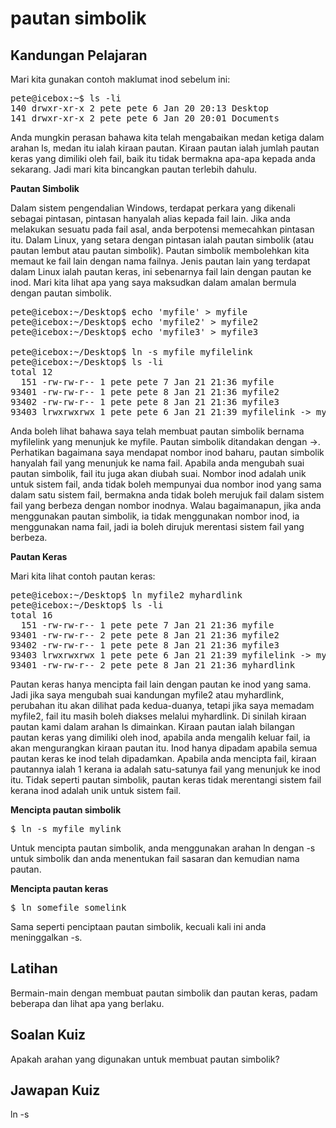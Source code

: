 # pautan simbolik

## Kandungan Pelajaran

Mari kita gunakan contoh maklumat inod sebelum ini:

<pre>
pete@icebox:~$ ls -li
140 drwxr-xr-x 2 pete pete 6 Jan 20 20:13 Desktop
141 drwxr-xr-x 2 pete pete 6 Jan 20 20:01 Documents
</pre>

Anda mungkin perasan bahawa kita telah mengabaikan medan ketiga dalam arahan ls, medan itu ialah kiraan pautan. Kiraan pautan ialah jumlah pautan keras yang dimiliki oleh fail, baik itu tidak bermakna apa-apa kepada anda sekarang. Jadi mari kita bincangkan pautan terlebih dahulu.

<b>Pautan Simbolik</b>

Dalam sistem pengendalian Windows, terdapat perkara yang dikenali sebagai pintasan, pintasan hanyalah alias kepada fail lain. Jika anda melakukan sesuatu pada fail asal, anda berpotensi memecahkan pintasan itu. Dalam Linux, yang setara dengan pintasan ialah pautan simbolik (atau pautan lembut atau pautan simbolik). Pautan simbolik membolehkan kita memaut ke fail lain dengan nama failnya. Jenis pautan lain yang terdapat dalam Linux ialah pautan keras, ini sebenarnya fail lain dengan pautan ke inod. Mari kita lihat apa yang saya maksudkan dalam amalan bermula dengan pautan simbolik.

<pre>
pete@icebox:~/Desktop$ echo 'myfile' > myfile
pete@icebox:~/Desktop$ echo 'myfile2' > myfile2
pete@icebox:~/Desktop$ echo 'myfile3' > myfile3

pete@icebox:~/Desktop$ ln -s myfile myfilelink
pete@icebox:~/Desktop$ ls -li
total 12
  151 -rw-rw-r-- 1 pete pete 7 Jan 21 21:36 myfile
93401 -rw-rw-r-- 1 pete pete 8 Jan 21 21:36 myfile2
93402 -rw-rw-r-- 1 pete pete 8 Jan 21 21:36 myfile3
93403 lrwxrwxrwx 1 pete pete 6 Jan 21 21:39 myfilelink -> myfile
</pre>

Anda boleh lihat bahawa saya telah membuat pautan simbolik bernama myfilelink yang menunjuk ke myfile. Pautan simbolik ditandakan dengan ->. Perhatikan bagaimana saya mendapat nombor inod baharu, pautan simbolik hanyalah fail yang menunjuk ke nama fail. Apabila anda mengubah suai pautan simbolik, fail itu juga akan diubah suai. Nombor inod adalah unik untuk sistem fail, anda tidak boleh mempunyai dua nombor inod yang sama dalam satu sistem fail, bermakna anda tidak boleh merujuk fail dalam sistem fail yang berbeza dengan nombor inodnya. Walau bagaimanapun, jika anda menggunakan pautan simbolik, ia tidak menggunakan nombor inod, ia menggunakan nama fail, jadi ia boleh dirujuk merentasi sistem fail yang berbeza.

<b>Pautan Keras</b>

Mari kita lihat contoh pautan keras:

<pre>
pete@icebox:~/Desktop$ ln myfile2 myhardlink
pete@icebox:~/Desktop$ ls -li
total 16
  151 -rw-rw-r-- 1 pete pete 7 Jan 21 21:36 myfile
93401 -rw-rw-r-- 2 pete pete 8 Jan 21 21:36 myfile2
93402 -rw-rw-r-- 1 pete pete 8 Jan 21 21:36 myfile3
93403 lrwxrwxrwx 1 pete pete 6 Jan 21 21:39 myfilelink -> myfile
93401 -rw-rw-r-- 2 pete pete 8 Jan 21 21:36 myhardlink
</pre>

Pautan keras hanya mencipta fail lain dengan pautan ke inod yang sama. Jadi jika saya mengubah suai kandungan myfile2 atau myhardlink, perubahan itu akan dilihat pada kedua-duanya, tetapi jika saya memadam myfile2, fail itu masih boleh diakses melalui myhardlink. Di sinilah kiraan pautan kami dalam arahan ls dimainkan. Kiraan pautan ialah bilangan pautan keras yang dimiliki oleh inod, apabila anda mengalih keluar fail, ia akan mengurangkan kiraan pautan itu. Inod hanya dipadam apabila semua pautan keras ke inod telah dipadamkan. Apabila anda mencipta fail, kiraan pautannya ialah 1 kerana ia adalah satu-satunya fail yang menunjuk ke inod itu. Tidak seperti pautan simbolik, pautan keras tidak merentangi sistem fail kerana inod adalah unik untuk sistem fail.

<b>Mencipta pautan simbolik</b>

<pre>
$ ln -s myfile mylink</pre>

Untuk mencipta pautan simbolik, anda menggunakan arahan ln dengan -s untuk simbolik dan anda menentukan fail sasaran dan kemudian nama pautan.

<b>Mencipta pautan keras</b>

<pre>
$ ln somefile somelink</pre>

Sama seperti penciptaan pautan simbolik, kecuali kali ini anda meninggalkan -s.

## Latihan

Bermain-main dengan membuat pautan simbolik dan pautan keras, padam beberapa dan lihat apa yang berlaku.

## Soalan Kuiz

Apakah arahan yang digunakan untuk membuat pautan simbolik?

## Jawapan Kuiz

ln -s
